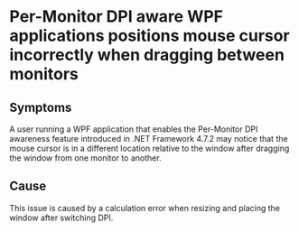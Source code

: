 # Per-Monitor DPI aware WPF applications positions mouse cursor incorrectly when dragging between monitors

## Symptoms
A user running a WPF application that enables the Per-Monitor DPI awareness feature introduced in .NET Framework 4.7.2 may notice that the mouse cursor is in a different location relative to the window after dragging the window from one monitor to another.

## Cause
This issue is caused by a calculation error when resizing and placing the window after switching DPI.
